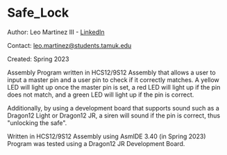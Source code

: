 # Safe_Lock

Author: Leo Martinez III - [LinkedIn](https://www.linkedin.com/in/leo-martinez-iii/)

Contact: [leo.martinez@students.tamuk.edu](mailto:leo.martinez@students.tamuk.edu)

Created: Spring 2023

Assembly Program written in HCS12/9S12 Assembly that allows a user to input a master pin and a user pin to check if it correctly matches. A yellow LED will light up once the master pin is set, a red LED will light up if the pin does not match, and a green LED will light up if the pin is correct. 

Additionally, by using a development board that supports sound such as a Dragon12 Light or Dragon12 JR, a siren will sound if the pin is correct, thus "unlocking the safe".

Written in HCS12/9S12 Assembly using AsmIDE 3.40 (in Spring 2023) Program was tested using a Dragon12 JR Development Board.

